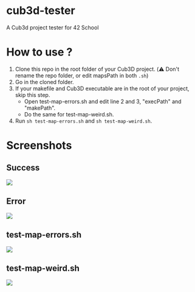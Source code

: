 # cub3d-tester
A Cub3d project tester for 42 School

# How to use ?
1. Clone this repo in the root folder of your Cub3D project. (⚠️ Don't rename the repo folder, or edit mapsPath in both `.sh`)
2. Go in the cloned folder.
3. If your makefile and Cub3D executable are in the root of your project, skip this step.
    * Open test-map-errors.sh and edit  line 2 and 3, "execPath" and "makePath".
    * Do the same for test-map-weird.sh.
4. Run `sh test-map-errors.sh` and `sh test-map-weird.sh`.

# Screenshots
## Success
<img src="https://github.com/romslf/cub3d-tester/blob/main/Screenshots/Success.png?raw=true" />

## Error
<img src="https://github.com/romslf/cub3d-tester/blob/main/Screenshots/Error.png?raw=true" />

## test-map-errors.sh
<img src="https://github.com/romslf/cub3d-tester/blob/main/Screenshots/test-map-errors.png?raw=true" />

## test-map-weird.sh
<img src="https://github.com/romslf/cub3d-tester/blob/main/Screenshots/test-map-errors.png?raw=true" />

